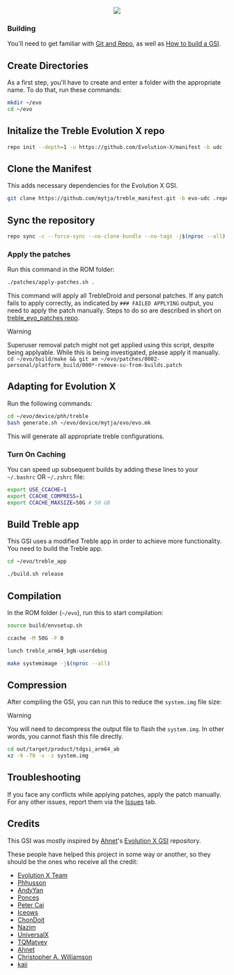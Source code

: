 <p align="center">
  <img src="https://avatars.githubusercontent.com/u/165590896?s=200&v=4">
</p>

### Building
You'll need to get familiar with [Git and Repo](https://source.android.com/source/using-repo.html), as well as [How to build a GSI](https://github.com/phhusson/treble_experimentations/wiki/How-to-build-a-GSI%3F).

## Create Directories
As a first step, you'll have to create and enter a folder with the appropriate name.
To do that, run these commands:

```bash
mkdir ~/evo
cd ~/evo
```

## Initalize the Treble Evolution X repo
```bash
repo init --depth=1 -u https://github.com/Evolution-X/manifest -b udc
```

## Clone the Manifest
This adds necessary dependencies for the Evolution X GSI.
```bash
git clone https://github.com/mytja/treble_manifest.git -b evo-udc .repo/local_manifests
```

## Sync the repository
```bash
repo sync -c --force-sync --no-clone-bundle --no-tags -j$(nproc --all)
```

### Apply the patches
Run this command in the ROM folder:
```bash
./patches/apply-patches.sh .
```

This command will apply all TrebleDroid and personal patches. If any patch fails to apply correctly, as indicated by `### FAILED APPLYING` output, you need to apply the patch manually. Steps to do so are described in short on [treble_evo_patches repo](https://github.com/mytja/treble_evo_patches/blob/main/README.md).

> [!WARNING]
> Superuser removal patch might not get applied using this script, despite being applyable. While this is being investigated, please apply it manually.
> `cd ~/evo/build/make && git am ~/evo/patches/0002-personal/platform_build/000*-remove-su-from-builds.patch`

## Adapting for Evolution X
Run the following commands:
```bash
cd ~/evo/device/phh/treble
bash generate.sh ~/evo/device/mytja/evo/evo.mk
```

This will generate all appropriate treble configurations.

### Turn On Caching
You can speed up subsequent builds by adding these lines to your `~/.bashrc` OR `~/.zshrc` file:

```bash
export USE_CCACHE=1
export CCACHE_COMPRESS=1
export CCACHE_MAXSIZE=50G # 50 GB
```

## Build Treble app
This GSI uses a modified Treble app in order to achieve more functionality. You need to build the Treble app.
```bash
cd ~/evo/treble_app

./build.sh release
```

## Compilation 
In the ROM folder (`~/evo`), run this to start compilation:

```bash
source build/envsetup.sh

ccache -M 50G -F 0

lunch treble_arm64_bgN-userdebug 

make systemimage -j$(nproc --all)
```

## Compression
After compiling the GSI, you can run this to reduce the `system.img` file size:
> [!WARNING]
> You will need to decompress the output file to flash the `system.img`. In other words, you cannot flash this file directly.

```bash
cd out/target/product/tdgsi_arm64_ab
xz -9 -T0 -v -z system.img 
```

## Troubleshooting
If you face any conflicts while applying patches, apply the patch manually.
For any other issues, report them via the [Issues](https://github.com/mytja/treble_evo/issues) tab.

## Credits
This GSI was mostly inspired by [Ahnet](https://github.com/ahnet-69)'s [Evolution X GSI](https://github.com/ahnet-69/treble_evo) repository.

These people have helped this project in some way or another, so they should be the ones who receive all the credit:
- [Evolution X Team](https://github.com/Evolution-X)
- [Phhusson](https://github.com/phhusson)
- [AndyYan](https://github.com/AndyCGYan)
- [Ponces](https://github.com/ponces)
- [Peter Cai](https://github.com/PeterCxy)
- [Iceows](https://github.com/Iceows)
- [ChonDoit](https://github.com/ChonDoit)
- [Nazim](https://github.com/naz664)
- [UniversalX](https://github.com/orgs/UniversalX-devs/)
- [TQMatvey](https://github.com/TQMatvey)
- [Ahnet](https://github.com/ahnet-69)
- [Christopher A. Williamson](https://github.com/cawilliamson)
- [kaii](https://github.com/kaii-lb)
